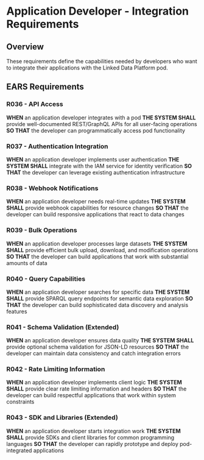 # Application Developer - Integration Requirements

## Overview
These requirements define the capabilities needed by developers who want to integrate their applications with the Linked Data Platform pod.

## EARS Requirements

### R036 - API Access
**WHEN** an application developer integrates with a pod
**THE SYSTEM SHALL** provide well-documented REST/GraphQL APIs for all user-facing operations
**SO THAT** the developer can programmatically access pod functionality

### R037 - Authentication Integration
**WHEN** an application developer implements user authentication
**THE SYSTEM SHALL** integrate with the IAM service for identity verification
**SO THAT** the developer can leverage existing authentication infrastructure

### R038 - Webhook Notifications
**WHEN** an application developer needs real-time updates
**THE SYSTEM SHALL** provide webhook capabilities for resource changes
**SO THAT** the developer can build responsive applications that react to data changes

### R039 - Bulk Operations
**WHEN** an application developer processes large datasets
**THE SYSTEM SHALL** provide efficient bulk upload, download, and modification operations
**SO THAT** the developer can build applications that work with substantial amounts of data

### R040 - Query Capabilities
**WHEN** an application developer searches for specific data
**THE SYSTEM SHALL** provide SPARQL query endpoints for semantic data exploration
**SO THAT** the developer can build sophisticated data discovery and analysis features

### R041 - Schema Validation (Extended)
**WHEN** an application developer ensures data quality
**THE SYSTEM SHALL** provide optional schema validation for JSON-LD resources
**SO THAT** the developer can maintain data consistency and catch integration errors

### R042 - Rate Limiting Information
**WHEN** an application developer implements client logic
**THE SYSTEM SHALL** provide clear rate limiting information and headers
**SO THAT** the developer can build respectful applications that work within system constraints

### R043 - SDK and Libraries (Extended)
**WHEN** an application developer starts integration work
**THE SYSTEM SHALL** provide SDKs and client libraries for common programming languages
**SO THAT** the developer can rapidly prototype and deploy pod-integrated applications